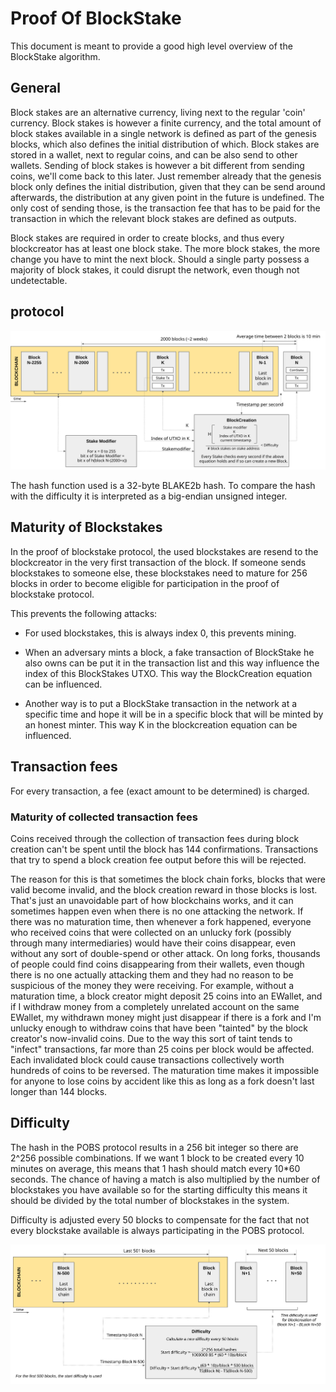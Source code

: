 Proof Of BlockStake
===================

This document is meant to provide a good high level overview of the BlockStake
algorithm.

General
-------

Block stakes are an alternative currency, living next to the regular 'coin' currency. Block stakes is however a finite currency, and the total amount of block stakes available in a single network is defined as part of the genesis blocks, which also defines the initial distribution of which. Block stakes are stored in a wallet, next to regular coins, and can be also send to other wallets. Sending of block stakes is however a bit different from sending coins, we'll come back to this later. Just remember already that the genesis block only defines the initial distribution, given that they can be send around afterwards, the distribution at any given point in the future is undefined. The only cost of sending those, is the transaction fee that has to be paid for the transaction in which the relevant block stakes are defined as outputs.

Block stakes are required in order to create blocks, and thus every blockcreator has at least one block stake. The more block stakes, the more change you have to mint the next block. Should a single party possess a majority of block stakes, it could disrupt the network, even though not undetectable.

protocol
--------

![POBSprotocoloverview](POBSoverview.svg)

The hash function used is a 32-byte BLAKE2b hash. To compare the hash with the difficulty it is interpreted as a big-endian unsigned integer.


Maturity of Blockstakes
-----------------------
In the proof of blockstake protocol, the used blockstakes are resend to the blockcreator in the very first transaction of the block. If someone sends blockstakes to someone else, these blockstakes need to mature for 256 blocks in order to become eligible for participation in the proof of blockstake protocol. 

This prevents the following attacks:
- For used blockstakes, this is always index 0, this prevents mining.

- When an adversary mints a block, a fake transaction of BlockStake he also owns can be put it in the transaction list and this way influence the index of this BlockStakes UTXO. This way the BlockCreation equation can be influenced.

- Another way is to put a BlockStake transaction in the network at a specific time and hope it will be in a specific block that will be minted by an honest minter. This way K in the blockcreation equation can be influenced.


Transaction fees
----------------

For every transaction, a fee (exact amount to be determined) is charged.


### Maturity of collected transaction fees

Coins received through the collection of transaction fees during block creation can't be spent until the block has 144 confirmations. Transactions that try to spend a block creation fee output before this will be rejected.

The reason for this is that sometimes the block chain forks, blocks that were valid become invalid, and the block creation reward in those blocks is lost. That's just an unavoidable part of how blockchains works, and it can sometimes happen even when there is no one attacking the network. If there was no maturation time, then whenever a fork happened, everyone who received coins that were collected on an unlucky fork (possibly through many intermediaries) would have their coins disappear, even without any sort of double-spend or other attack. On long forks, thousands of people could find coins disappearing from their wallets, even though there is no one actually attacking them and they had no reason to be suspicious of the money they were receiving. For example, without a maturation time, a block creator might deposit 25 coins into an EWallet, and if I withdraw money from a completely unrelated account on the same EWallet, my withdrawn money might just disappear if there is a fork and I'm unlucky enough to withdraw coins that have been "tainted" by the block creator's now-invalid coins. Due to the way this sort of taint tends to "infect" transactions, far more than 25 coins per block would be affected. Each invalidated block could cause transactions collectively worth hundreds of coins to be reversed. The maturation time makes it impossible for anyone to lose coins by accident like this as long as a fork doesn't last longer than 144 blocks.

Difficulty
----------

The hash in the POBS protocol results in a 256 bit integer so there are 2^256 possible combinations. If we want 1 block to be created every 10 minutes on average, this means that 1 hash should match every 10\*60 seconds.
The chance of having a match is also multiplied by the number of blockstakes you have available so for the starting difficulty this means it should be divided by the total number of blockstakes in the system.

Difficulty is adjusted every 50 blocks to compensate for the fact that not every blockstake available is always participating in the POBS protocol.

![POBSprotocoldifficulty](POBSdifficulty.svg?sanitize=true)
